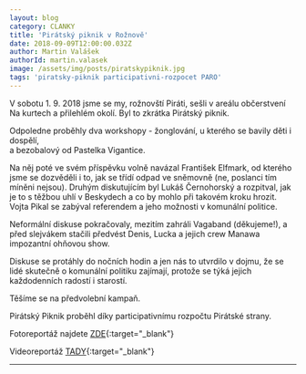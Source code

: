 ```yaml
---
layout: blog
category: CLANKY
title: 'Pirátský piknik v Rožnově'
date: 2018-09-09T12:00:00.032Z
author: Martin Valášek
authorId: martin.valasek
image: /assets/img/posts/piratskypiknik.jpg
tags: 'piratsky-piknik participativni-rozpocet PARO'
---
```

V sobotu 1. 9. 2018 jsme se my, rožnovští Piráti, sešli v areálu občerstvení Na kurtech a přilehlém okolí. 
Byl to zkrátka Pirátský piknik. 

Odpoledne proběhly dva workshopy - žonglování, u kterého se bavily děti i dospělí,  
a bezobalový od Pastelka Vigantice. 

Na něj poté ve svém příspěvku volně navázal František Elfmark, od kterého jsme se 
dozvěděli i to, jak se třídí odpad ve sněmovně (ne, poslanci tím míněni nejsou). 
Druhým diskutujícím byl Lukáš Černohorský a rozpitval, jak je to s těžbou uhlí v Beskydech a co by mohlo při 
takovém kroku hrozit. Vojta Pikal se zabýval referendem a jeho možnosti v komunální politice. 

Neformální diskuse pokračovaly, mezitím zahráli Vagaband (děkujeme!), a před slejvákem stačili předvést Denis, 
Lucka a jejich crew Manawa impozantní ohňovou show. 

Diskuse se protáhly do nočních hodin a jen nás to utvrdilo v dojmu, 
že se lidé skutečně o komunální politiku zajímají, protože se týká jejich každodenních radostí i starostí. 

Těšíme se na předvolební kampaň.

Pirátský Piknik proběhl díky participativnímu rozpočtu Pirátské strany.

Fotoreportáž najdete [ZDE](https://www.facebook.com/media/set/?set=a.1843691979085287&type=1&l=0cfa0a599a){:target="_blank"}

Videoreportáž [TADY](https://www.facebook.com/pirati.roznov/videos/1493180347448709/){:target="_blank"}

- - -
